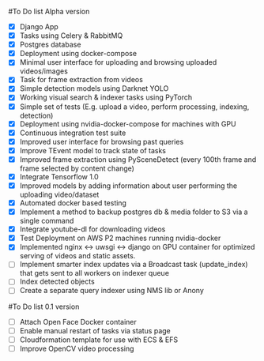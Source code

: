 #To Do list Alpha version

- [x] Django App
- [x] Tasks using Celery & RabbitMQ
- [x] Postgres database
- [x] Deployment using docker-compose
- [x] Minimal user interface for uploading and browsing uploaded videos/images
- [x] Task for frame extraction from videos
- [x] Simple detection models using Darknet YOLO
- [x] Working visual search & indexer tasks using PyTorch
- [X] Simple set of tests (E.g. upload a video, perform processing, indexing, detection)
- [X] Deployment using nvidia-docker-compose for machines with GPU
- [X] Continuous integration test suite
- [X] Improved user interface for browsing past queries
- [X] Improve TEvent model to track state of tasks
- [X] Improved frame extraction using PySceneDetect (every 100th frame and frame selected by content change)
- [X] Integrate Tensorflow 1.0
- [X] Improved models by adding information about user performing the uploading video/dataset
- [X] Automated docker based testing
- [X] Implement a method to backup postgres db & media folder to S3 via a single command
- [X] Integrate youtube-dl for downloading videos
- [X] Test Deployment on AWS P2 machines running nvidia-docker 
- [X] Implemented nginx <-> uwsgi <-> django on GPU container for optimized serving of videos and static assets.
- [ ] Implement smarter index updates via a Broadcast task (update_index) that gets sent to all workers on indexer queue 
- [ ] Index detected objects
- [ ] Create a separate query indexer using NMS lib or Anony

#To Do list 0.1 version
- [ ] Attach Open Face Docker container
- [ ] Enable manual restart of tasks via status page
- [ ] Cloudformation template for use with ECS & EFS
- [ ] Improve OpenCV video processing
